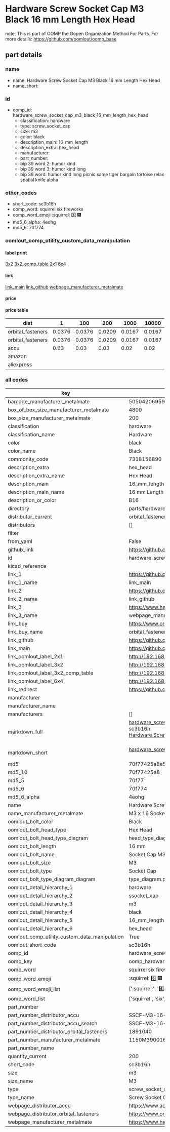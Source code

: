 # Hardware Screw Socket Cap M3 Black 16 mm Length Hex Head  

note: This is part of OOMP the Oopen Organization Method For Parts. For more details: https://github.com/oomlout/oomp_base

##  part details
  







### name
* name: Hardware Screw Socket Cap M3 Black 16 mm Length Hex Head
* name_short: 
### id
* oomp_id: hardware_screw_socket_cap_m3_black_16_mm_length_hex_head
  * classification: hardware
  * type: screw_socket_cap
  * size: m3
  * color: black
  * description_main: 16_mm_length
  * description_extra: hex_head
  * manufacturer: 
  * part_number: 
  * bip 39 word 2: humor kind
  * bip 39 word 3: humor kind long
  * bip 39 word: humor kind long picnic same tiger bargain tortoise relax spatial knife alpha

### other_codes
* short_code: sc3b16h
* oomp_word: squirrel six fireworks
* oomp_word_emoji :squirrel: :six: :fireworks:
* md5_6_alpha: 4eohg
* md5_6: 70f774






### oomlout_oomp_utility_custom_data_manipulation
#### label print
[3x2](http://192.168.1.245:1112/?label=oomp%204eohg)
[3x2_oomp_table](http://192.168.1.108:1112/?label=oomp%204eohg)
[2x1](http://192.168.1.242:1112/?label=oomp%204eohg)
[6x4](http://192.168.1.55:1112/?label=oomp%204eohg)    

#### link

[link_main](https://github.com/oomlout/oomlout_oomp_version_1_messy/tree/main/parts/hardware_screw_socket_cap_m3_black_16_mm_length_hex_head) [link_github](https://github.com/oomlout/oomlout_oomp_version_1_messy/tree/main/parts/hardware_screw_socket_cap_m3_black_16_mm_length_hex_head) [webpage_manufacturer_metalmate](https://www.harclob2b.com/m3-x-16-socket-cap-screw-gr12-9-self-colour-din-91-1150m390016)                            

#### price

#### price table
| dist | 1 | 100 | 200 | 1000 | 10000 |
|------|---|-----|-----|------|-------|
| orbital_fasteners | 0.0376 | 0.0376 | 0.0209 | 0.0167 | 0.0167 |
| orbital_fasteners | 0.0376 | 0.0376 | 0.0209 | 0.0167 | 0.0167 | 
| accu | 0.63 | 0.03 | 0.03 | 0.02 | 0.02 | 
| amazon |  |  |  |  |  | 
| aliexpress |  |  |  |  |  | 














### all codes 
| key | value |  
| --- | --- |  
| barcode_manufacturer_metalmate | 5050420695954 |  
| box_of_box_size_manufacturer_metalmate | 4800 |  
| box_size_manufacturer_metalmate | 200 |  
| classification | hardware |  
| classification_name | Hardware |  
| color | black |  
| color_name | Black |  
| commonity_code | 7318156890 |  
| description_extra | hex_head |  
| description_extra_name | Hex Head |  
| description_main | 16_mm_length |  
| description_main_name | 16 mm Length |  
| description_or_color | B16 |  
| directory | parts/hardware_screw_socket_cap_m3_black_16_mm_length_hex_head |  
| distributor_current | orbital_fasteners |  
| distributors | [] |  
| filter |  |  
| from_yaml | False |  
| github_link | https://github.com/oomlout/oomlout_oomp_part_src/tree/main/parts/hardware_screw_socket_cap_m3_black_16_mm_length_hex_head |  
| id | hardware_screw_socket_cap_m3_black_16_mm_length_hex_head |  
| kicad_reference |  |  
| link_1 | https://github.com/oomlout/oomlout_oomp_version_1_messy/tree/main/parts/hardware_screw_socket_cap_m3_black_16_mm_length_hex_head |  
| link_1_name | link_main |  
| link_2 | https://github.com/oomlout/oomlout_oomp_version_1_messy/tree/main/parts/hardware_screw_socket_cap_m3_black_16_mm_length_hex_head |  
| link_2_name | link_github |  
| link_3 | https://www.harclob2b.com/m3-x-16-socket-cap-screw-gr12-9-self-colour-din-91-1150m390016 |  
| link_3_name | webpage_manufacturer_metalmate |  
| link_buy | https://www.orbitalfasteners.co.uk/products/m3-x-16-socket-cap-screw-high-tensile-grade-12-9-self-colour |  
| link_buy_name | orbital_fasteners |  
| link_github | https://github.com/oomlout/oomlout_oomp_version_1_messy/tree/main/parts/hardware_screw_socket_cap_m3_black_16_mm_length_hex_head |  
| link_main | https://github.com/oomlout/oomlout_oomp_version_1_messy/tree/main/parts/hardware_screw_socket_cap_m3_black_16_mm_length_hex_head |  
| link_oomlout_label_2x1 | http://192.168.1.242:1112/?label=oomp%204eohg |  
| link_oomlout_label_3x2 | http://192.168.1.245:1112/?label=oomp%204eohg |  
| link_oomlout_label_3x2_oomp_table | http://192.168.1.108:1112/?label=oomp%204eohg |  
| link_oomlout_label_6x4 | http://192.168.1.55:1112/?label=oomp%204eohg |  
| link_redirect | https://github.com/oomlout/oomlout_oomp_version_1_messy/tree/main/parts/hardware_screw_socket_cap_m3_black_16_mm_length_hex_head |  
| manufacturer |  |  
| manufacturer_name |  |  
| manufacturers | [] |  
| markdown_full | [hardware_screw_socket_cap_m3_black_16_mm_length_hex_head](none)<br>[sc3b16h](none)<br>[Hardware Screw Socket Cap M3 Black 16 Mm Length Hex Head](none)<br><br> |  
| markdown_short | [hardware_screw_socket_cap_m3_black_16_mm_length_hex_head](none)<br><br> |  
| md5 | 70f77425a8e5825787df7a43079ea378 |  
| md5_10 | 70f77425a8 |  
| md5_5 | 70f77 |  
| md5_6 | 70f774 |  
| md5_6_alpha | 4eohg |  
| name | Hardware Screw Socket Cap M3 Black 16 mm Length Hex Head |  
| name_manufacturer_metalmate | M3 x 16 Socket Cap Screw Gr12.9 Self Colour DIN 912 150 |  
| oomlout_bolt_color | Black |  
| oomlout_bolt_head_type | Hex Head |  
| oomlout_bolt_head_type_diagram | head_type_diagram.png |  
| oomlout_bolt_length | 16 mm |  
| oomlout_bolt_name | Socket Cap M3X16 mm Black (Hex Head) |  
| oomlout_bolt_size | M3 |  
| oomlout_bolt_type | Socket Cap |  
| oomlout_bolt_type_diagram_diagram | type_diagram.png |  
| oomlout_detail_hierarchy_1 | hardware |  
| oomlout_detail_hierarchy_2 | ssocket_cap |  
| oomlout_detail_hierarchy_3 | m3 |  
| oomlout_detail_hierarchy_4 | black |  
| oomlout_detail_hierarchy_5 | 16_mm_length |  
| oomlout_detail_hierarchy_6 | hex_head |  
| oomlout_oomp_utility_custom_data_manipulation | True |  
| oomlout_short_code | sc3b16h |  
| oomp_id | hardware_screw_socket_cap_m3_black_16_mm_length_hex_head |  
| oomp_key | oomp_hardware_screw_socket_cap_m3_black_16_mm_length_hex_head |  
| oomp_word | squirrel six fireworks |  
| oomp_word_emoji | :squirrel: :six: :fireworks: |  
| oomp_word_emoji_list | [':squirrel:', ':six:', ':fireworks:'] |  
| oomp_word_list | ['squirrel', 'six', 'fireworks'] |  
| part_number |  |  
| part_number_distributor_accu | SSCF-M3-16-12.9 |  
| part_number_distributor_accu_search | SSCF-M3-16-12.9+-zinc |  
| part_number_distributor_orbital_fasteners | 1891040 |  
| part_number_manufacturer_metalmate | 1150M390016 |  
| part_number_name |  |  
| quantity_current | 200 |  
| short_code | sc3b16h |  
| size | m3 |  
| size_name | M3 |  
| type | screw_socket_cap |  
| type_name | Screw Socket Cap |  
| webpage_distributor_accu | https://www.accu.co.uk/metric-cap-head-screws/16007-SSCF-M3-16-12-9 |  
| webpage_distributor_orbital_fasteners | https://www.orbitalfasteners.co.uk/products/m3-x-16-socket-cap-screw-high-tensile-grade-12-9-self-colour |  
| webpage_manufacturer_metalmate | https://www.harclob2b.com/m3-x-16-socket-cap-screw-gr12-9-self-colour-din-91-1150m390016 |  
